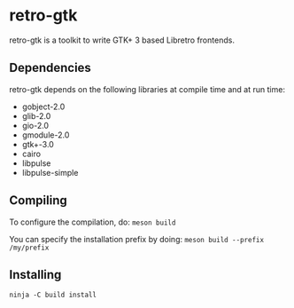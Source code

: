 # retro-gtk

retro-gtk is a toolkit to write  GTK+ 3 based Libretro frontends.

## Dependencies

retro-gtk depends on the following libraries at compile time and at run time:
- gobject-2.0
- glib-2.0
- gio-2.0
- gmodule-2.0
- gtk+-3.0
- cairo
- libpulse
- libpulse-simple

## Compiling

To configure the compilation, do:
`meson build`

You can specify the installation prefix by doing:
`meson build --prefix /my/prefix`

## Installing

`ninja -C build install`
